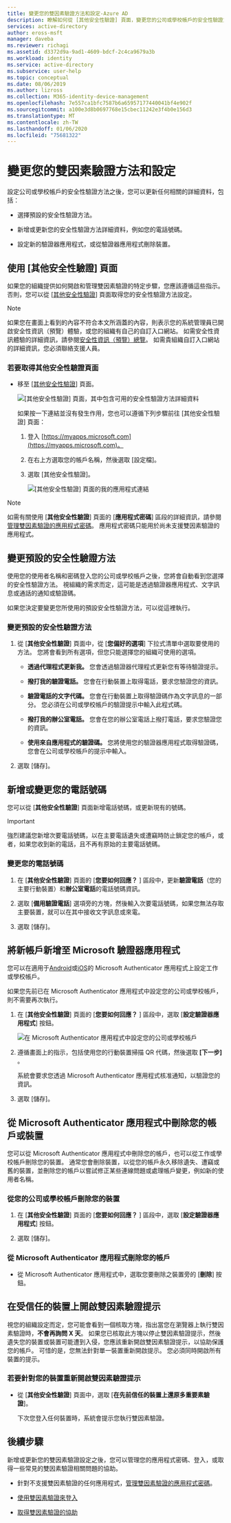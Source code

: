 ```yaml
---
title: 變更您的雙因素驗證方法和設定-Azure AD
description: 瞭解如何從 [其他安全性驗證] 頁面，變更您的公司或學校帳戶的安全性驗證方法和設定。
services: active-directory
author: eross-msft
manager: daveba
ms.reviewer: richagi
ms.assetid: d3372d9a-9ad1-4609-bdcf-2c4ca9679a3b
ms.workload: identity
ms.service: active-directory
ms.subservice: user-help
ms.topic: conceptual
ms.date: 08/06/2019
ms.author: lizross
ms.collection: M365-identity-device-management
ms.openlocfilehash: 7e557ca1bfc7587b6a65957177440041bf4e902f
ms.sourcegitcommit: a100e3d8b0697768e15cbec11242e3f4b0e156d3
ms.translationtype: MT
ms.contentlocale: zh-TW
ms.lasthandoff: 01/06/2020
ms.locfileid: "75681322"
---
```

# <a name="change-your-two-factor-verification-method-and-settings"></a>變更您的雙因素驗證方法和設定

設定公司或學校帳戶的安全性驗證方法之後，您可以更新任何相關的詳細資料，包括：

- 選擇預設的安全性驗證方法。

- 新增或更新您的安全性驗證方法詳細資料，例如您的電話號碼。

- 設定新的驗證器應用程式，或從驗證器應用程式刪除裝置。

## <a name="using-the-additional-security-verification-page"></a>使用 [其他安全性驗證] 頁面

如果您的組織提供如何開啟和管理雙因素驗證的特定步驟，您應該遵循這些指示。 否則，您可以從 [[其他安全性驗證](https://account.activedirectory.windowsazure.com/proofup.aspx?proofup=1)] 頁面取得您的安全性驗證方法設定。

>[!Note]
>如果您在畫面上看到的內容不符合本文所涵蓋的內容，則表示您的系統管理員已開啟安全性資訊（預覽）體驗，或您的組織有自己的自訂入口網站。 如需安全性資訊體驗的詳細資訊，請參閱[安全性資訊（預覽）總覽](user-help-security-info-overview.md)。 如需貴組織自訂入口網站的詳細資訊，您必須聯絡支援人員。

### <a name="to-get-to-the-additional-security-verification-page"></a>若要取得其他安全性驗證頁面

- 移至 [[其他安全性驗證](https://account.activedirectory.windowsazure.com/proofup.aspx?proofup=1)] 頁面。

    ![[其他安全性驗證] 頁面，其中包含可用的安全性驗證方法詳細資料](./media/multi-factor-authentication-end-user-manage-settings/mfa-security-verification-page.png)

    如果按一下連結並沒有發生作用，您也可以遵循下列步驟前往 [其他安全性驗證] 頁面：

    1. 登入 [https://myapps.microsoft.com](https://myapps.microsoft.com)。

    2. 在右上方選取您的帳戶名稱，然後選取 [設定檔]。

    3. 選取 [其他安全性驗證]。  

        ![[其他安全性驗證] 頁面的我的應用程式連結](./media/multi-factor-authentication-end-user-manage-settings/mfa-myapps-link.png)

>[!Note]
>如需有關使用 [**其他安全性驗證**] 頁面的 [**應用程式密碼**] 區段的詳細資訊，請參閱[管理雙因素驗證的應用程式密碼](multi-factor-authentication-end-user-app-passwords.md)。 應用程式密碼只能用於尚未支援雙因素驗證的應用程式。

## <a name="change-your-default-security-verification-method"></a>變更預設的安全性驗證方法

使用您的使用者名稱和密碼登入您的公司或學校帳戶之後，您將會自動看到您選擇的安全性驗證方法。 視組織的需求而定，這可能是透過驗證器應用程式、文字訊息或通話的通知或驗證碼。

如果您決定要變更您所使用的預設安全性驗證方法，可以從這裡執行。

### <a name="to-change-your-default-security-verification-method"></a>變更預設的安全性驗證方法

1. 從 [**其他安全性驗證**] 頁面中，從 [**您偏好的選項**] 下拉式清單中選取要使用的方法。 您將會看到所有選項，但您只能選擇您的組織可使用的選項。

    - **透過代理程式更新我。** 您會透過驗證器代理程式更新您有等待驗證提示。

    - **撥打我的驗證電話。** 您會在行動裝置上取得電話，要求您驗證您的資訊。

    - **驗證電話的文字代碼。** 您會在行動裝置上取得驗證碼作為文字訊息的一部分。 您必須在公司或學校帳戶的驗證提示中輸入此程式碼。

    - **撥打我的辦公室電話。** 您會在您的辦公室電話上撥打電話，要求您驗證您的資訊。

    - **使用來自應用程式的驗證碼。** 您將使用您的驗證器應用程式取得驗證碼，您會在公司或學校帳戶的提示中輸入。

2. 選取 [儲存]。

## <a name="add-or-change-your-phone-number"></a>新增或變更您的電話號碼

您可以從 [**其他安全性驗證**] 頁面新增電話號碼，或更新現有的號碼。

>[!Important]
>強烈建議您新增次要電話號碼，以在主要電話遺失或遭竊時防止鎖定您的帳戶，或者，如果您收到新的電話，且不再有原始的主要電話號碼。

### <a name="to-change-your-phone-numbers"></a>變更您的電話號碼

1. 在 [**其他安全性驗證**] 頁面的 [**您要如何回應？** ] 區段中，更新**驗證電話**（您的主要行動裝置）和**辦公室電話**的電話號碼資訊。

2. 選取 [**備用驗證電話**] 選項旁的方塊，然後輸入次要電話號碼，如果您無法存取主要裝置，就可以在其中接收文字訊息或來電。

3. 選取 [儲存]。

## <a name="add-a-new-account-to-the-microsoft-authenticator-app"></a>將新帳戶新增至 Microsoft 驗證器應用程式

您可以在適用于[Android](https://play.google.com/store/apps/details?id=com.azure.authenticator)或[iOS](https://apps.apple.com/app/microsoft-authenticator/id983156458)的 Microsoft Authenticator 應用程式上設定工作或學校帳戶。

如果您先前已在 Microsoft Authenticator 應用程式中設定您的公司或學校帳戶，則不需要再次執行。

1. 在 [**其他安全性驗證**] 頁面的 [**您要如何回應？** ] 區段中，選取 [**設定驗證器應用程式**] 按鈕。

    ![在 Microsoft Authenticator 應用程式中設定您的公司或學校帳戶](./media/multi-factor-authentication-end-user-manage-settings/mfa-security-verification-page-auth-app.png)

2. 遵循畫面上的指示，包括使用您的行動裝置掃描 QR 代碼，然後選取 **[下一步]** 。

    系統會要求您透過 Microsoft Authenticator 應用程式核准通知，以驗證您的資訊。

3. 選取 [儲存]。

## <a name="delete-your-account-or-device-from-the-microsoft-authenticator-app"></a>從 Microsoft Authenticator 應用程式中刪除您的帳戶或裝置

您可以從 Microsoft Authenticator 應用程式中刪除您的帳戶，也可以從工作或學校帳戶刪除您的裝置。 通常您會刪除裝置，以從您的帳戶永久移除遺失、遭竊或舊的裝置，並刪除您的帳戶以嘗試修正某些連線問題或處理帳戶變更，例如新的使用者名稱。

### <a name="to-delete-your-device-from-your-work-or-school-account"></a>從您的公司或學校帳戶刪除您的裝置

1. 在 [**其他安全性驗證**] 頁面的 [**您要如何回應？** ] 區段中，選取 [**設定驗證器應用程式**] 按鈕。

2. 選取 [儲存]。

### <a name="to-delete-your-account-from-the-microsoft-authenticator-app"></a>從 Microsoft Authenticator 應用程式刪除您的帳戶

- 從 Microsoft Authenticator 應用程式中，選取您要刪除之裝置旁的 [**刪除**] 按鈕。

## <a name="turn-on-two-factor-verification-prompts-on-a-trusted-device"></a>在受信任的裝置上開啟雙因素驗證提示

視您的組織設定而定，您可能會看到一個核取方塊，指出當您在瀏覽器上執行雙因素驗證時，**不會再詢問 X 天**。 如果您已核取此方塊以停止雙因素驗證提示，然後遺失您的裝置或裝置可能遭到入侵，您應該重新開啟雙因素驗證提示，以協助保護您的帳戶。 可惜的是，您無法針對單一裝置重新開啟提示。 您必須同時開啟所有裝置的提示。

### <a name="to-turn-two-factor-verification-prompts-back-on-for-your-devices"></a>若要針對您的裝置重新開啟雙因素驗證提示

- 從 [**其他安全性驗證**] 頁面中，選取 [**在先前信任的裝置上還原多重要素驗證**]。

    下次您登入任何裝置時，系統會提示您執行雙因素驗證。

## <a name="next-steps"></a>後續步驟

新增或更新您的雙因素驗證設定之後，您可以管理您的應用程式密碼、登入，或取得一些常見的雙因素驗證相關問題的協助。

- 針對不支援雙因素驗證的任何應用程式，[管理雙因素驗證的應用程式密碼](multi-factor-authentication-end-user-app-passwords.md)。

- [使用雙因素驗證來登入](multi-factor-authentication-end-user-signin.md)

- [取得雙因素驗證的協助](multi-factor-authentication-end-user-troubleshoot.md)
